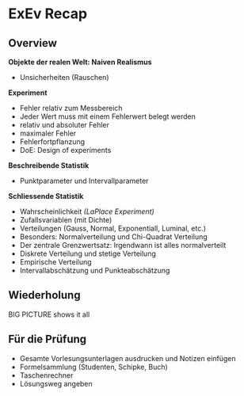 # ExEv Recap

## Overview

**Objekte der realen Welt: Naiven Realismus**
* Unsicherheiten (Rauschen)

**Experiment**
* Fehler relativ zum Messbereich
* Jeder Wert muss mit einem Fehlerwert belegt werden
* relativ und absoluter Fehler
* maximaler Fehler
* Fehlerfortpflanzung
* DoE: Design of experiments

**Beschreibende Statistik**
* Punktparameter und Intervallparameter

**Schliessende Statistik**
* Wahrscheinlichkeit _(LaPlace Experiment)_
* Zufallsvariablen (mit Dichte)
* Verteilungen (Gauss, Normal, Exponentiall, Luminal, etc.)
* Besonders: Normalverteilung und Chi-Quadrat Verteilung
* Der zentrale Grenzwertsatz: Irgendwann ist alles normalverteilt
* Diskrete Verteilung und stetige Verteilung
* Empirische Verteilung
* Intervallabschätzung und Punkteabschätzung

## Wiederholung

BIG PICTURE shows it all

## Für die Prüfung
* Gesamte Vorlesungsunterlagen ausdrucken und Notizen einfügen
* Formelsammlung (Studenten, Schipke, Buch)
* Taschenrechner
* Lösungsweg angeben
